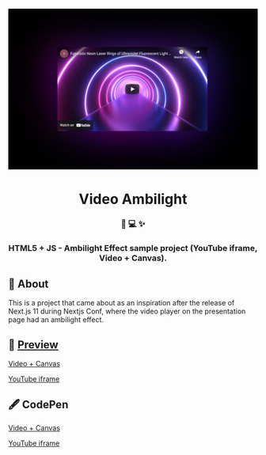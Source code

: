 <p align="center">
  <a href="https://brunos3d.github.io/video-ambilight/">
    <img alt="preview" src="./images/youtube.png" />
  </a>
</p>
<h1 align="center">
  Video Ambilight
</h1>

<h3 align="center">
  🌈 💻 ✨
</h3>
<h3 align="center">
  HTML5 + JS - Ambilight Effect sample project (YouTube iframe, Video + Canvas).
</h3>

## 🧪 About

This is a project that came about as an inspiration after the release of Next.js 11 during Nextjs Conf, where the video player on the presentation page had an ambilight effect.

## 🚀 [Preview](https://brunos3d.github.io/video-ambilight/)

[Video + Canvas](https://brunos3d.github.io/video-ambilight/canvas/index.html)

[YouTube iframe](https://brunos3d.github.io/video-ambilight/youtube/index.html)

## 🖋 CodePen

[Video + Canvas](https://codepen.io/brunos3d/pen/ExWMaYx)

[YouTube iframe](https://codepen.io/brunos3d/pen/WNjLEGR)